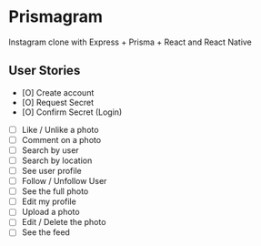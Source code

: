 # Prismagram

Instagram clone with Express + Prisma + React and React Native

## User Stories

- [O] Create account
- [O] Request Secret
- [O] Confirm Secret (Login)
- [ ] Like / Unlike a photo
- [ ] Comment on a photo
- [ ] Search by user
- [ ] Search by location
- [ ] See user profile
- [ ] Follow / Unfollow User
- [ ] See the full photo
- [ ] Edit my profile
- [ ] Upload a photo
- [ ] Edit / Delete the photo
- [ ] See the feed
